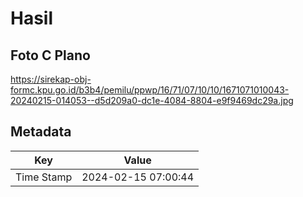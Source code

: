 # Hasil

## Foto C Plano

https://sirekap-obj-formc.kpu.go.id/b3b4/pemilu/ppwp/16/71/07/10/10/1671071010043-20240215-014053--d5d209a0-dc1e-4084-8804-e9f9469dc29a.jpg


## Metadata

| Key        | Value               |
| ---------- | ------------------- |
| Time Stamp | 2024-02-15 07:00:44 |



